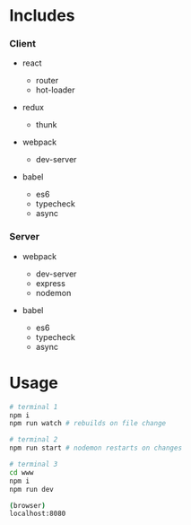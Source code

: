 # Includes

### Client

- react
  - router
  - hot-loader

- redux
  - thunk

- webpack
  - dev-server

- babel
  - es6
  - typecheck
  - async

### Server

- webpack
  - dev-server
  - express
  - nodemon

- babel
  - es6
  - typecheck
  - async

# Usage

```bash
# terminal 1
npm i
npm run watch # rebuilds on file change

# terminal 2
npm run start # nodemon restarts on changes

# terminal 3
cd www
npm i
npm run dev

(browser)
localhost:8080
```
